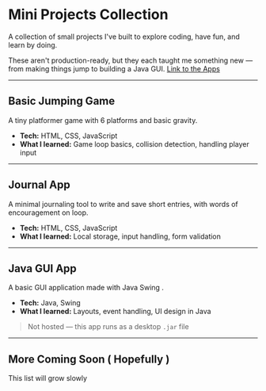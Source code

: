 #  Mini Projects Collection

A collection of small projects I've built to explore coding, have fun, and learn by doing.

These aren't production-ready, but they each taught me something new — from making things jump to building a Java GUI. 
[Link to the Apps](https://ssyazwani.github.io/miniappsproto/)

---

## Basic Jumping Game

A tiny platformer game with 6 platforms and basic gravity.

- **Tech:** HTML, CSS, JavaScript
- **What I learned:** Game loop basics, collision detection, handling player input



---

## Journal App

A minimal journaling tool to write and save short entries, with words of encouragement on loop.

- **Tech:** HTML, CSS, JavaScript
- **What I learned:** Local storage, input handling, form validation

---

## Java GUI App

A basic GUI application made with Java Swing .

- **Tech:** Java, Swing
- **What I learned:** Layouts, event handling, UI design in Java


> Not hosted — this app runs as a desktop `.jar` file


---

## More Coming Soon ( Hopefully )

This list will grow slowly

